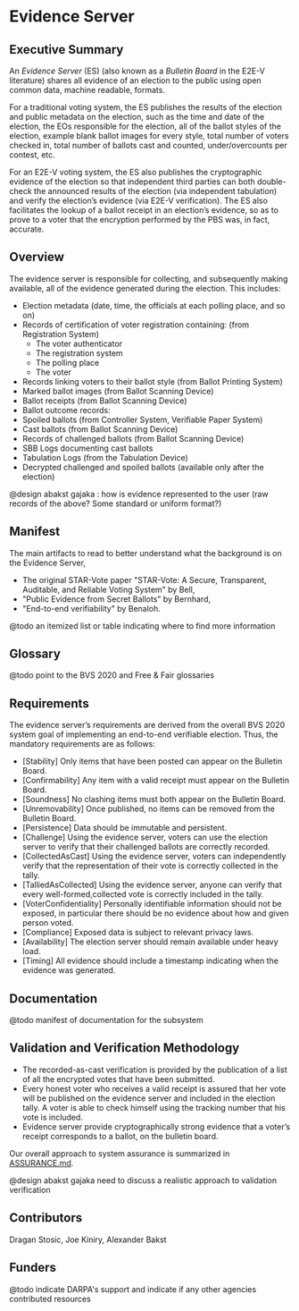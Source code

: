 # Evidence Server

## Executive Summary

An *Evidence Server* (ES) (also known as a *Bulletin Board* in the E2E-V
literature) shares all evidence of an election to the public using
open common data, machine readable, formats.

For a traditional voting system, the ES publishes the results of the
election and public metadata on the election, such as the time and
date of the election, the EOs responsible for the election, all of the
ballot styles of the election, example blank ballot images for every
style, total number of voters checked in, total number of ballots cast
and counted, under/overcounts per contest, etc.

For an E2E-V voting system, the ES also publishes the cryptographic
evidence of the election so that independent third parties can both
double-check the announced results of the election (via independent
tabulation) and verify the election’s evidence (via E2E-V
verification).  The ES also facilitates the lookup of a ballot receipt
in an election’s evidence, so as to prove to a voter that the
encryption performed by the PBS was, in fact, accurate.

## Overview

The evidence server is responsible for collecting, and subsequently making
available, all of the evidence generated during the election. This includes:

- Election metadata (date, time, the officials at each polling place, and so on)
- Records of certification of voter registration containing: (from Registration System)
  - The voter authenticator
  - The registration system
  - The polling place
  - The voter
- Records linking voters to their ballot style (from Ballot Printing System)
- Marked ballot images (from Ballot Scanning Device)
- Ballot receipts (from Ballot Scanning Device)
- Ballot outcome records:
- Spoiled ballots (from Controller System, Verifiable Paper System)
- Cast ballots (from Ballot Scanning Device)
- Records of challenged ballots (from Ballot Scanning Device)
- SBB Logs documenting cast ballots
- Tabulation Logs (from the Tabulation Device)
- Decrypted challenged and spoiled ballots (available only after the election)

@design abakst gajaka : how is evidence represented to the user (raw records of the above? Some standard or uniform format?)

## Manifest

The main artifacts to read to better understand what the background is on the
Evidence Server,

- The original STAR-Vote paper "STAR-Vote: A Secure, Transparent, Auditable, and
  Reliable Voting System" by Bell,
- "Public Evidence from Secret Ballots" by Bernhard,
- "End-to-end verifiability" by Benaloh.

@todo an itemized list or table indicating where to find more information

## Glossary

@todo point to the BVS 2020 and Free & Fair glossaries

## Requirements

The evidence server’s requirements are derived from the overall BVS 2020 system
goal of implementing an end-to-end verifiable election. Thus, the mandatory
requirements are as follows:
- [Stability] Only items that have been posted can appear on the Bulletin Board.
- [Confirmability] Any item with a valid receipt must appear on the Bulletin Board.
- [Soundness] No clashing items must both appear on the Bulletin Board.
- [Unremovability] Once published, no items can be removed from the Bulletin Board.
- [Persistence] Data should be immutable and persistent.
- [Challenge] Using the evidence server, voters can use the election server to verify that their challenged ballots are correctly recorded.
- [CollectedAsCast] Using the evidence server, voters can independently verify that the representation of their vote is correctly collected in the tally. 
- [TalliedAsCollected] Using the evidence server, anyone can verify that every well-formed,collected vote is correctly included in the tally.
- [VoterConfidentiality] Personally identifiable information should not be exposed, in particular there should be no evidence about how and given person voted.
- [Compliance] Exposed data is subject to relevant privacy laws.
- [Availability] The election server should remain available under heavy load.
- [Timing] All evidence should include a timestamp indicating when the evidence was generated.

## Documentation

@todo manifest of documentation for the subsystem

## Validation and Verification Methodology

- The recorded-as-cast verification is provided by the publication of a list of all the encrypted votes that have been submitted. 
- Every honest voter who receives a valid receipt is assured that her vote will be published on the evidence server and included in the election tally. 
  A voter is able to check himself using the tracking number that his vote is included.
- Evidence server provide cryptographically strong evidence that a voter’s receipt corresponds to a ballot, on the bulletin board.



Our overall approach to system assurance is summarized in
[ASSURANCE.md](../ASSURANCE.md).

@design abakst gajaka need to discuss a realistic approach to validation verification

## Contributors

Dragan Stosic, Joe Kiniry, Alexander Bakst

## Funders

@todo indicate DARPA's support and indicate if any other agencies
contributed resources
